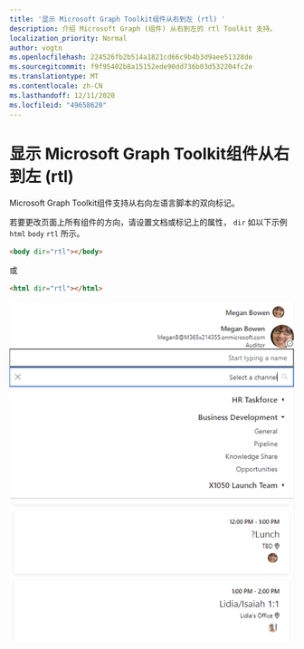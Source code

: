 ```yaml
---
title: '显示 Microsoft Graph Toolkit组件从右到左 (rtl) '
description: 介绍 Microsoft Graph (组件) 从右到左的 rtl Toolkit 支持。
localization_priority: Normal
author: vogtn
ms.openlocfilehash: 224526fb2b514a1821cd66c9b4b3d9aee51328de
ms.sourcegitcommit: f9f95402b8a15152ede90dd736b03d532204fc2e
ms.translationtype: MT
ms.contentlocale: zh-CN
ms.lasthandoff: 12/11/2020
ms.locfileid: "49658620"
---
```

# <a name="display-microsoft-graph-toolkit-components-right-to-left-rtl"></a>显示 Microsoft Graph Toolkit组件从右到左 (rtl) 

Microsoft Graph Toolkit组件支持从右向左语言脚本的双向标记。

若要更改页面上所有组件的方向，请设置文档或标记上的属性， `dir` 如以下示例 `html` `body` `rtl` 所示。

```html
<body dir="rtl"></body>
```

或

```html
<html dir="rtl"></html>
```

![从右向左](../images/rightToLeft.png)
